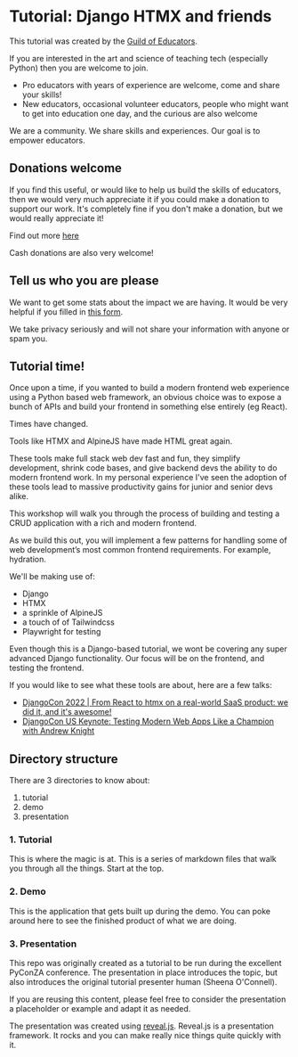 # Tutorial: Django HTMX and friends 

This tutorial was created by the [Guild of Educators](https://guildofeducators.com/).

If you are interested in the art and science of teaching tech (especially Python) then you are welcome to join. 

- Pro educators with years of experience are welcome, come and share your skills!
- New educators, occasional volunteer educators, people who might want to get into education one day, and the curious are also welcome 

We are a community. We share skills and experiences. Our goal is to empower educators.

## Donations welcome 

If you find this useful, or would like to help us build the skills of educators, then we would very much appreciate it if you could make a donation to support our work.  It's completely fine if you don't make a donation, but we would really appreciate it!

Find out more [here](https://guildofeducators.com/support_us)

Cash donations are also very welcome!

## Tell us who you are please

We want to get some stats about the impact we are having. It would be very helpful if you filled in [this form](https://airtable.com/appTcQfUvFjzl4gPd/shrVOc4eKpsSqB7Ht). 

We take privacy seriously and will not share your information with anyone or spam you. 

## Tutorial time!

Once upon a time, if you wanted to build a modern frontend web experience using a Python based web framework, an obvious choice was to expose a bunch of APIs and build your frontend in something else entirely (eg React).

Times have changed.

Tools like HTMX and AlpineJS have made HTML great again.

These tools make full stack web dev fast and fun, they simplify development, shrink code bases, and give backend devs the ability to do modern frontend work. In my personal experience I've seen the adoption of these tools lead to massive productivity gains for junior and senior devs alike.

This workshop will walk you through the process of building and testing a CRUD application with a rich and modern frontend.

As we build this out, you will implement a few patterns for handling some of web development’s most common frontend requirements. For example, hydration.

We'll be making use of:

- Django
- HTMX
- a sprinkle of AlpineJS
- a touch of of Tailwindcss
- Playwright for testing

Even though this is a Django-based tutorial, we wont be covering any super advanced Django functionality. Our focus will be on the frontend, and testing the frontend.

If you would like to see what these tools are about, here are a few talks:

- [DjangoCon 2022 | From React to htmx on a real-world SaaS product: we did it, and it's awesome!](https://www.youtube.com/watch?v=3GObi93tjZI)
- [DjangoCon US Keynote: Testing Modern Web Apps Like a Champion with Andrew Knight](https://www.youtube.com/watch?v=Ze62p97coaY)

## Directory structure

There are 3 directories to know about:

1. tutorial 
2. demo 
3. presentation

### 1. Tutorial

This is where the magic is at. This is a series of markdown files that walk you through all the things. Start at the top. 

### 2. Demo

This is the application that gets built up during the demo. You can poke around here to see the finished product of what we are doing. 

### 3. Presentation

This repo was originally created as a tutorial to be run during the excellent PyConZA conference. The presentation in place introduces the topic, but also introduces the original tutorial presenter human (Sheena O'Connell).

If you are reusing this content, please feel free to consider the presentation a placeholder or example and adapt it as needed.

The presentation was created using [reveal.js](https://revealjs.com/). Reveal.js is a presentation framework. It rocks and you can make really nice things quite quickly with it. 